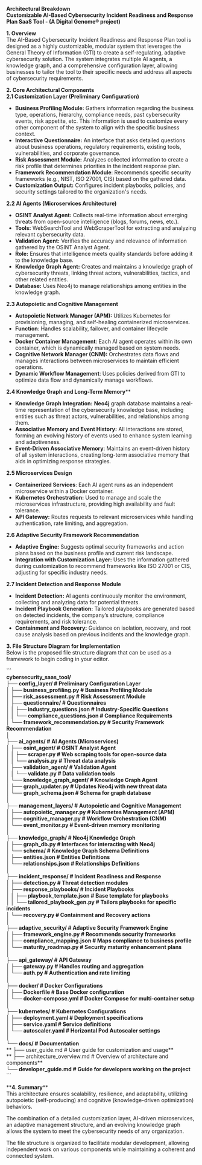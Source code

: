 **Architectural Breakdown**  
**Customizable AI-Based Cybersecurity Incident Readiness and Response Plan SaaS Tool \- (A Digital Genome® project)**

**1\. Overview**  
The AI-Based Cybersecurity Incident Readiness and Response Plan tool is designed as a highly customizable, modular system that leverages the General Theory of Information (GTI) to create a self-regulating, adaptive cybersecurity solution. The system integrates multiple AI agents, a knowledge graph, and a comprehensive configuration layer, allowing businesses to tailor the tool to their specific needs and address all aspects of cybersecurity requirements.

**2\. Core Architectural Components**  
**2.1 Customization Layer (Preliminary Configuration)**

* **Business Profiling Module:** Gathers information regarding the business type, operations, hierarchy, compliance needs, past cybersecurity events, risk appetite, etc. This information is used to customize every other component of the system to align with the specific business context.  
* **Interactive Questionnaire:** An interface that asks detailed questions about business operations, regulatory requirements, existing tools, vulnerabilities, and corporate governance.  
* **Risk Assessment Module:** Analyzes collected information to create a risk profile that determines priorities in the incident response plan.  
* **Framework Recommendation Module**: Recommends specific security frameworks (e.g., NIST, ISO 27001, CIS) based on the gathered data.  
* **Customization Output:** Configures incident playbooks, policies, and security settings tailored to the organization's needs.

**2.2 AI Agents (Microservices Architecture)**

* **OSINT Analyst Agent:** Collects real-time information about emerging threats from open-source intelligence (blogs, forums, news, etc.).  
* **Tools:** WebSearchTool and WebScraperTool for extracting and analyzing relevant cybersecurity data.  
* **Validation Agent:** Verifies the accuracy and relevance of information gathered by the OSINT Analyst Agent.  
* **Role:** Ensures that intelligence meets quality standards before adding it to the knowledge base.  
* **Knowledge Graph Agent:** Creates and maintains a knowledge graph of cybersecurity threats, linking threat actors, vulnerabilities, tactics, and other related entities.  
* **Database:** Uses Neo4j to manage relationships among entities in the knowledge graph.

**2.3 Autopoietic and Cognitive Management**

* **Autopoietic Network Manager (APM):** Utilizes Kubernetes for provisioning, managing, and self-healing containerized microservices.  
* **Function**: Handles scalability, failover, and container lifecycle management.  
* **Docker Container Management**: Each AI agent operates within its own container, which is dynamically managed based on system needs.  
* **Cognitive Network Manager (CNM):** Orchestrates data flows and manages interactions between microservices to maintain efficient operations.  
* **Dynamic Workflow Management**: Uses policies derived from GTI to optimize data flow and dynamically manage workflows.

**2.4 Knowledge Graph and Long-Term Memory**\*\*

* **Knowledge Graph Integration:** **Neo4j** graph database maintains a real-time representation of the cybersecurity knowledge base, including entities such as threat actors, vulnerabilities, and relationships among them.  
* **Associative Memory and Event History:** All interactions are stored, forming an evolving history of events used to enhance system learning and adaptiveness.  
* **Event-Driven Associative Memory**: Maintains an event-driven history of all system interactions, creating long-term associative memory that aids in optimizing response strategies.

**2.5 Microservices Design**

* **Containerized Services**: Each AI agent runs as an independent microservice within a Docker container.  
* **Kubernetes Orchestration:** Used to manage and scale the microservices infrastructure, providing high availability and fault tolerance.  
* **API Gateway:** Routes requests to relevant microservices while handling authentication, rate limiting, and aggregation.

**2.6 Adaptive Security Framework Recommendation** 

* **Adaptive Engine:** Suggests optimal security frameworks and action plans based on the business profile and current risk landscape.  
* **Integration with Customization Layer:** Uses the information gathered during customization to recommend frameworks like ISO 27001 or CIS, adjusting for specific industry needs.

**2.7 Incident Detection and Response Module**

* **Incident Detection:** AI agents continuously monitor the environment, collecting and analyzing data for potential threats.  
* **Incident Playbook Generation:** Tailored playbooks are generated based on detected incidents, the company’s structure, compliance requirements, and risk tolerance.  
* **Containment and Recovery:** Guidance on isolation, recovery, and root cause analysis based on previous incidents and the knowledge graph.

**3\. File Structure Diagram for Implementation**  
Below is the proposed file structure diagram that can be used as a framework to begin coding in your editor.

\`\`\`  
**cybersecurity\_saas\_tool/**  
**├── config\_layer/                       \# Preliminary Configuration Layer**  
**│   ├── business\_profiling.py           \# Business Profiling Module**  
**│   ├── risk\_assessment.py              \# Risk Assessment Module**  
**│   ├── questionnaire/                  \# Questionnaires**  
**│   │   ├── industry\_questions.json     \# Industry-Specific Questions**  
**│   │   └── compliance\_questions.json   \# Compliance Requirements**  
**│   └── framework\_recommendation.py     \# Security Framework Recommendation**  
**│**  
**├── ai\_agents/                          \# AI Agents (Microservices)**  
**│   ├── osint\_agent/                    \# OSINT Analyst Agent**  
**│   │   ├── scraper.py                  \# Web scraping tools for open-source data**  
**│   │   └── analysis.py                 \# Threat data analysis**  
**│   ├── validation\_agent/               \# Validation Agent**  
**│   │   └── validate.py                 \# Data validation tools**  
**│   └── knowledge\_graph\_agent/          \# Knowledge Graph Agent**  
**│       ├── graph\_updater.py            \# Updates Neo4j with new threat data**  
**│       └── graph\_schema.json           \# Schema for graph database**  
**│**  
**├── management\_layers/                  \# Autopoietic and Cognitive Management**  
**│   ├── autopoietic\_manager.py          \# Kubernetes Management (APM)**  
**│   ├── cognitive\_manager.py            \# Workflow Orchestration (CNM)**  
**│   └── event\_monitor.py                \# Event-driven memory monitoring**  
**│**  
**├── knowledge\_graph/                    \# Neo4j Knowledge Graph**  
**│   ├── graph\_db.py                     \# Interfaces for interacting with Neo4j**  
**│   └── schema/                         \# Knowledge Graph Schema Definitions**  
**│       ├── entities.json               \# Entities Definitions**  
**│       └── relationships.json          \# Relationships Definitions**  
**│**  
**├── incident\_response/                  \# Incident Readiness and Response**  
**│   ├── detection.py                    \# Threat detection modules**  
**│   ├── response\_playbooks/             \# Incident Playbooks**  
**│   │   ├── playbook\_template.json      \# Base template for playbooks**  
**│   │   └── tailored\_playbook\_gen.py    \# Tailors playbooks for specific incidents**  
**│   └── recovery.py                     \# Containment and Recovery actions**  
**│**  
**├── adaptive\_security/                  \# Adaptive Security Framework Engine**  
**│   ├── framework\_engine.py             \# Recommends security frameworks**  
**│   ├── compliance\_mapping.json         \# Maps compliance to business profile**  
**│   └── maturity\_roadmap.py             \# Security maturity enhancement plans**  
**│**  
**├── api\_gateway/                        \# API Gateway**  
**│   ├── gateway.py                      \# Handles routing and aggregation**  
**│   └── auth.py                         \# Authentication and rate limiting**  
**│**  
**├── docker/                             \# Docker Configurations**  
**│   ├── Dockerfile                      \# Base Docker configuration**  
**│   └── docker-compose.yml              \# Docker Compose for multi-container setup**  
**│**  
**├── kubernetes/                         \# Kubernetes Configurations**  
**│   ├── deployment.yaml                 \# Deployment specifications**  
**│   ├── service.yaml                    \# Service definitions**  
**│   └── autoscaler.yaml                 \# Horizontal Pod Autoscaler settings**  
**│**  
**└── docs/                               \# Documentation**  
  **  ├── user\_guide.md                   \# User guide for customization and usage**  
  **  ├── architecture\_overview.md        \# Overview of architecture and components**  
    **└── developer\_guide.md              \# Guide for developers working on the project**  
\`\`\`

\*\***4\. Summary**\*\*  
This architecture ensures scalability, resilience, and adaptability, utilizing autopoietic (self-producing) and cognitive (knowledge-driven optimization) behaviors. 

The combination of a detailed customization layer, AI-driven microservices, an adaptive management structure, and an evolving knowledge graph allows the system to meet the cybersecurity needs of any organization. 

The file structure is organized to facilitate modular development, allowing independent work on various components while maintaining a coherent and connected system.


